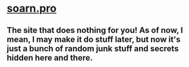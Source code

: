 # [soarn.pro](soarn.pro)

## The site that does nothing for you! As of now, I mean, I may make it do stuff later, but now it's just a bunch of random junk stuff and secrets hidden here and there.
